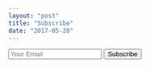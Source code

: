 ```yaml
---
layout: "post"
title: "Subscribe"
date: "2017-05-28"
---
```


<input type="email" name="EMAIL" placeholder="Your Email" required />
<input type="submit" value="Subscribe" />
